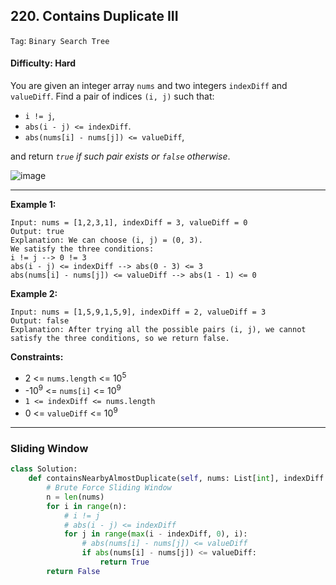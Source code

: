 ## 220. Contains Duplicate III

```Tag```: ```Binary Search Tree```

#### Difficulty: Hard

You are given an integer array ```nums``` and two integers ```indexDiff``` and ```valueDiff```. Find a pair of indices ```(i, j)``` such that:

- ```i != j```,
- ```abs(i - j) <= indexDiff```.
- ```abs(nums[i] - nums[j]) <= valueDiff```, 

and return _```true``` if such pair exists or ```false``` otherwise_.

![image](https://user-images.githubusercontent.com/35042430/216531043-a674984d-ded0-4318-b72a-1a89edfeb5d7.png)

---

__Example 1:__
```
Input: nums = [1,2,3,1], indexDiff = 3, valueDiff = 0
Output: true
Explanation: We can choose (i, j) = (0, 3).
We satisfy the three conditions:
i != j --> 0 != 3
abs(i - j) <= indexDiff --> abs(0 - 3) <= 3
abs(nums[i] - nums[j]) <= valueDiff --> abs(1 - 1) <= 0
```

__Example 2:__
```
Input: nums = [1,5,9,1,5,9], indexDiff = 2, valueDiff = 3
Output: false
Explanation: After trying all the possible pairs (i, j), we cannot satisfy the three conditions, so we return false.
```

__Constraints:__

- 2 <= ```nums.length``` <= 10<sup>5</sup>
- -10<sup>9</sup> <= ```nums[i]``` <= 10<sup>9</sup>
- ```1 <= indexDiff <= nums.length```
- 0 <= ```valueDiff``` <= 10<sup>9</sup>

---

### Sliding Window

```Python
class Solution:
    def containsNearbyAlmostDuplicate(self, nums: List[int], indexDiff: int, valueDiff: int) -> bool:
        # Brute Force Sliding Window
        n = len(nums)
        for i in range(n):
            # i != j
            # abs(i - j) <= indexDiff
            for j in range(max(i - indexDiff, 0), i):
                # abs(nums[i] - nums[j]) <= valueDiff
                if abs(nums[i] - nums[j]) <= valueDiff:
                    return True
        return False
```
